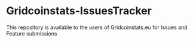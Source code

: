 # Gridcoinstats-IssuesTracker
This repository is available to the users of Gridcoinstats.eu for Issues and Feature submissions
